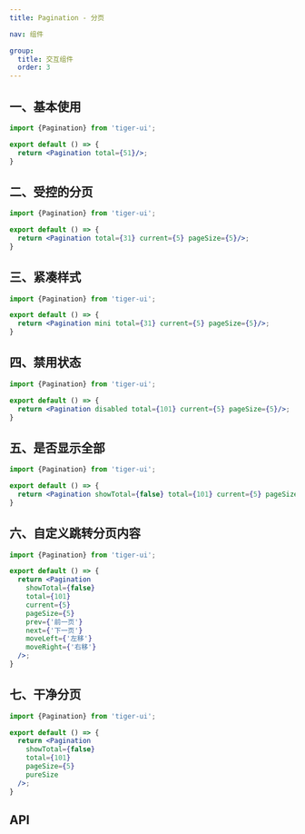 ```yaml
---
title: Pagination - 分页

nav: 组件

group:
  title: 交互组件
  order: 3
---
```


## 一、基本使用
```jsx
import {Pagination} from 'tiger-ui';

export default () => {
  return <Pagination total={51}/>;
}
```

## 二、受控的分页
```jsx
import {Pagination} from 'tiger-ui';

export default () => {
  return <Pagination total={31} current={5} pageSize={5}/>;
}
```

## 三、紧凑样式
```jsx
import {Pagination} from 'tiger-ui';

export default () => {
  return <Pagination mini total={31} current={5} pageSize={5}/>;
}
```

## 四、禁用状态
```jsx
import {Pagination} from 'tiger-ui';

export default () => {
  return <Pagination disabled total={101} current={5} pageSize={5}/>;
}
```

## 五、是否显示全部
```jsx
import {Pagination} from 'tiger-ui';

export default () => {
  return <Pagination showTotal={false} total={101} current={5} pageSize={5}/>;
}
```

## 六、自定义跳转分页内容
```jsx
import {Pagination} from 'tiger-ui';

export default () => {
  return <Pagination
    showTotal={false}
    total={101}
    current={5}
    pageSize={5}
    prev={'前一页'}
    next={'下一页'}
    moveLeft={'左移'}
    moveRight={'右移'}
  />;
}
```

## 七、干净分页
```jsx
import {Pagination} from 'tiger-ui';

export default () => {
  return <Pagination
    showTotal={false}
    total={101}
    pageSize={5}
    pureSize
  />;
}
```

## API
<API id="Pagination"></API>
